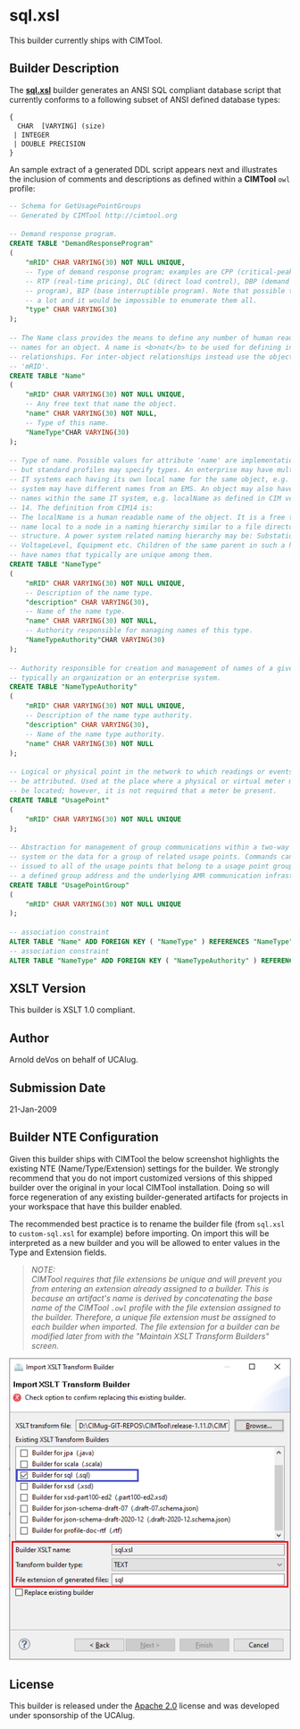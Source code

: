 # sql.xsl

This builder currently ships with CIMTool.

## Builder Description

The **[sql.xsl](sql.xsl)** builder generates an ANSI SQL compliant database script that currently conforms to a following subset of ANSI defined database types:

```
{
  CHAR  [VARYING] (size)
 | INTEGER
 | DOUBLE PRECISION
}
```

An sample extract of a generated DDL script appears next and illustrates the inclusion of comments and descriptions as defined within a **CIMTool** ```owl``` profile:

``` sql
-- Schema for GetUsagePointGroups
-- Generated by CIMTool http://cimtool.org

-- Demand response program.
CREATE TABLE "DemandResponseProgram"
(
    "mRID" CHAR VARYING(30) NOT NULL UNIQUE,
    -- Type of demand response program; examples are CPP (critical-peak pricing),
    -- RTP (real-time pricing), DLC (direct load control), DBP (demand bidding
    -- program), BIP (base interruptible program). Note that possible types change
    -- a lot and it would be impossible to enumerate them all.
    "type" CHAR VARYING(30)
);

-- The Name class provides the means to define any number of human readable
-- names for an object. A name is <b>not</b> to be used for defining inter-object
-- relationships. For inter-object relationships instead use the object identification
-- 'mRID'.
CREATE TABLE "Name"
(
    "mRID" CHAR VARYING(30) NOT NULL UNIQUE,
    -- Any free text that name the object.
    "name" CHAR VARYING(30) NOT NULL,
    -- Type of this name.
    "NameType"CHAR VARYING(30)
);

-- Type of name. Possible values for attribute 'name' are implementation dependent
-- but standard profiles may specify types. An enterprise may have multiple
-- IT systems each having its own local name for the same object, e.g. a planning
-- system may have different names from an EMS. An object may also have different
-- names within the same IT system, e.g. localName as defined in CIM version
-- 14. The definition from CIM14 is:
-- The localName is a human readable name of the object. It is a free text
-- name local to a node in a naming hierarchy similar to a file directory
-- structure. A power system related naming hierarchy may be: Substation,
-- VoltageLevel, Equipment etc. Children of the same parent in such a hierarchy
-- have names that typically are unique among them.
CREATE TABLE "NameType"
(
    "mRID" CHAR VARYING(30) NOT NULL UNIQUE,
    -- Description of the name type.
    "description" CHAR VARYING(30),
    -- Name of the name type.
    "name" CHAR VARYING(30) NOT NULL,
    -- Authority responsible for managing names of this type.
    "NameTypeAuthority"CHAR VARYING(30)
);

-- Authority responsible for creation and management of names of a given type;
-- typically an organization or an enterprise system.
CREATE TABLE "NameTypeAuthority"
(
    "mRID" CHAR VARYING(30) NOT NULL UNIQUE,
    -- Description of the name type authority.
    "description" CHAR VARYING(30),
    -- Name of the name type authority.
    "name" CHAR VARYING(30) NOT NULL
);

-- Logical or physical point in the network to which readings or events may
-- be attributed. Used at the place where a physical or virtual meter may
-- be located; however, it is not required that a meter be present.
CREATE TABLE "UsagePoint"
(
    "mRID" CHAR VARYING(30) NOT NULL UNIQUE
);

-- Abstraction for management of group communications within a two-way AMR
-- system or the data for a group of related usage points. Commands can be
-- issued to all of the usage points that belong to a usage point group using
-- a defined group address and the underlying AMR communication infrastructure.
CREATE TABLE "UsagePointGroup"
(
    "mRID" CHAR VARYING(30) NOT NULL UNIQUE
);

-- association constraint
ALTER TABLE "Name" ADD FOREIGN KEY ( "NameType" ) REFERENCES "NameType" ( "mRID" );
-- association constraint
ALTER TABLE "NameType" ADD FOREIGN KEY ( "NameTypeAuthority" ) REFERENCES "NameTypeAuthority" ( "mRID" );

```

## XSLT Version

This builder is XSLT 1.0 compliant.

## Author

Arnold deVos on behalf of UCAIug.

## Submission Date

21-Jan-2009

## Builder NTE Configuration

Given this builder ships with CIMTool the below screenshot highlights the existing NTE (Name/Type/Extension) settings for the builder.  We strongly recommend that you do not import customized versions of this shipped builder over the original in your local CIMTool installation. Doing so will force regeneration of any existing builder-generated artifacts for projects in your workspace that have this builder enabled.

The recommended best practice is to rename the builder file  (from ```sql.xsl``` to ```custom-sql.xsl``` for example) before importing. On import this will be interpreted as a new builder and you will be allowed to enter values in the Type and Extension fields.

>*NOTE: </br>CIMTool requires that file extensions be unique and will prevent you from entering an extension already assigned to a builder. This is because an artifact's name is derived by concatenating the base name of the CIMTool ```.owl``` profile with the file extension assigned to the builder. Therefore, a unique file extension must be assigned to each builder when imported. The file extension for a builder can be modified later from with the "Maintain XSLT Transform Builders" screen.*

![image](import-builder.png)

## License

This builder is released under the [Apache 2.0](../../LICENSE) license and was developed under sponsorship of the UCAIug.
